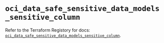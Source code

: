 # `oci_data_safe_sensitive_data_models_sensitive_column`

Refer to the Terraform Registory for docs: [`oci_data_safe_sensitive_data_models_sensitive_column`](https://registry.terraform.io/providers/oracle/oci/6.18.0/docs/resources/data_safe_sensitive_data_models_sensitive_column).
